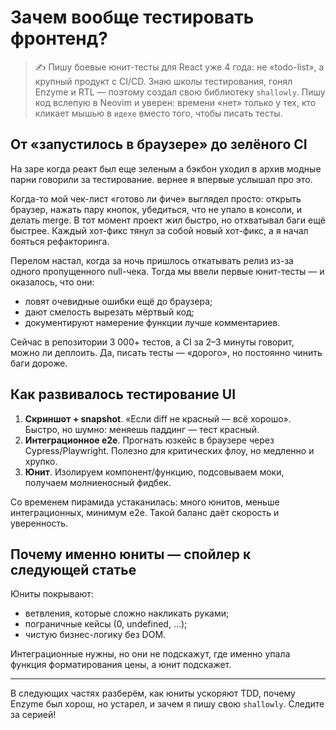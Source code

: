 # Зачем вообще тестировать фронтенд?

> ✍️ Пишу боевые юнит-тесты для React уже 4 года: не «todo-list», а крупный продукт с CI/CD. Знаю школы тестирования, гонял Enzyme и RTL — поэтому создал свою библиотеку `shallowly`. Пишу код вслепую в Neovim и уверен: времени «нет» только у тех, кто кликает мышью в `идехе` вместо того, чтобы писать тесты.

## От «запустилось в браузере» до зелёного CI

На заре когда реакт был еще зеленым а бэкбон уходил в архив модные парни говорили за тестирование. вернее я впервые услышал про это.

Когда-то мой чек-лист «готово ли фиче» выглядел просто: открыть браузер, нажать пару кнопок, убедиться, что не упало в консоли, и делать merge. В тот момент проект жил быстро, но отхватывал баги ещё быстрее. Каждый хот-фикс тянул за собой новый хот-фикс, а я начал бояться рефакторинга.

Перелом настал, когда за ночь пришлось откатывать релиз из-за одного пропущенного null-чека. Тогда мы ввели первые юнит-тесты — и оказалось, что они:

- ловят очевидные ошибки ещё до браузера;
- дают смелость вырезать мёртвый код;
- документируют намерение функции лучше комментариев.

Сейчас в репозитории 3 000+ тестов, а CI за 2–3 минуты говорит, можно ли деплоить. Да, писать тесты — «дорого», но постоянно чинить баги дороже.

## Как развивалось тестирование UI

1. **Скриншот + snapshot**. «Если diff не красный — всё хорошо». Быстро, но шумно: меняешь паддинг — тест красный.
2. **Интеграционное e2e**. Прогнать юзкейс в браузере через Cypress/Playwright. Полезно для критических флоу, но медленно и хрупко.
3. **Юнит**. Изолируем компонент/функцию, подсовываем моки, получаем молниеносный фидбек.

Со временем пирамида устаканилась: много юнитов, меньше интеграционных, минимум e2e. Такой баланс даёт скорость и уверенность.

## Почему именно юниты — спойлер к следующей статье

Юниты покрывают:

- ветвления, которые сложно накликать руками;
- пограничные кейсы (0, undefined, …);
- чистую бизнес-логику без DOM.

Интеграционные нужны, но они не подскажут, где именно упала функция форматирования цены, а юнит подскажет.

---

В следующих частях разберём, как юниты ускоряют TDD, почему Enzyme был хорош, но устарел, и зачем я пишу свою `shallowly`. Следите за серией!
